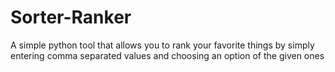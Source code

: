 # Sorter-Ranker
A simple python tool that allows you to rank your favorite things by simply entering comma separated values and choosing an option of the given ones
